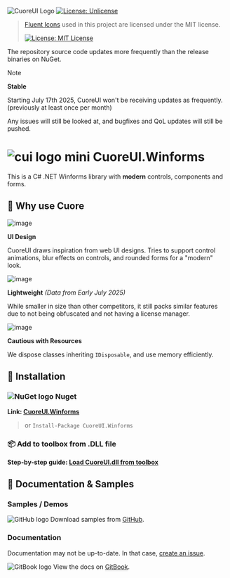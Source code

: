![CuoreUI Logo](https://i.imgur.com/pWwYDum.jpeg)
[![License: Unlicense](https://img.shields.io/badge/License-Unlicense-ff6a00)](https://unlicense.org/)

> [Fluent Icons](https://github.com/microsoft/fluentui-system-icons) used in this project are licensed under the MIT license.
> 
> [![License: MIT License](https://img.shields.io/badge/MIT-License-006aff)](https://mit-license.org/)

The repository source code updates more frequently than the release binaries on NuGet.

>[!NOTE]
> **Stable**
> 
> Starting July 17th 2025, CuoreUI won't be receiving updates as frequently. (previously at least once per month)
> 
> Any issues will still be looked at, and bugfixes and QoL updates will still be pushed.

# ![cui logo mini](https://i.imgur.com/8fLdRDY.png) CuoreUI.Winforms

This is a C# .NET Winforms library with **modern** controls, components and forms.

## 🗿 Why use Cuore
![image](https://i.imgur.com/VrbId38.png)

**UI Design**

CuoreUI draws inspiration from web UI designs. Tries to support control animations, blur effects on controls, and rounded forms for a "modern" look.

![image](https://i.imgur.com/7yeFZER.png)

**Lightweight**
*(Data from Early July 2025)*

While smaller in size than other competitors, it still packs similar features due to not being obfuscated and not having a license manager.

![image](https://i.imgur.com/9VbO6gK.png)

**Cautious with Resources**

We dispose classes inheriting `IDisposable`, and use memory efficiently.


## 🔧 Installation 
### ![NuGet logo](https://i.imgur.com/6aPyVAg.png) Nuget
**Link: [CuoreUI.Winforms](https://www.nuget.org/packages/CuoreUI.Winforms/)**
> or `Install-Package CuoreUI.Winforms`
### 📦 Add to toolbox from .DLL file
**Step-by-step guide: [Load CuoreUI.dll from toolbox](./.github/load-into-toolbox.md)**

## 📃 Documentation & Samples
### Samples / Demos

![GitHub logo](https://i.imgur.com/Yc7jLwG.png) Download samples from [GitHub](https://github.com/owtysm/CuoreUI-Samples/?tab=readme-ov-file#available-demos).

### Documentation

Documentation may not be up-to-date. In that case, [create an issue](https://github.com/owtysm/CuoreUI/issues/new/choose).

![GitBook logo](https://i.imgur.com/zUxXXU9.png) View the docs on [GitBook](https://itzkxhu.gitbook.io/cuoreui).
